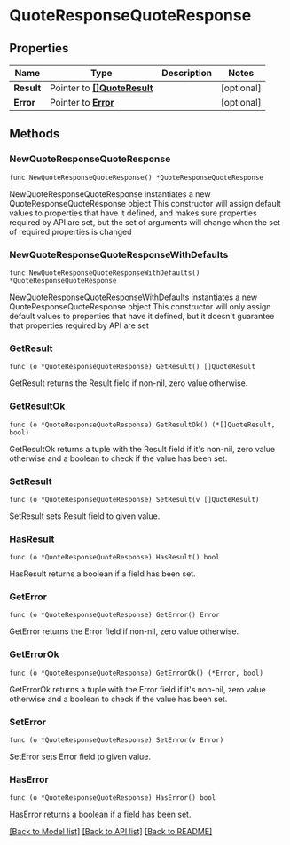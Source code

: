 # QuoteResponseQuoteResponse

## Properties

Name | Type | Description | Notes
------------ | ------------- | ------------- | -------------
**Result** | Pointer to [**[]QuoteResult**](QuoteResult.md) |  | [optional] 
**Error** | Pointer to [**Error**](Error.md) |  | [optional] 

## Methods

### NewQuoteResponseQuoteResponse

`func NewQuoteResponseQuoteResponse() *QuoteResponseQuoteResponse`

NewQuoteResponseQuoteResponse instantiates a new QuoteResponseQuoteResponse object
This constructor will assign default values to properties that have it defined,
and makes sure properties required by API are set, but the set of arguments
will change when the set of required properties is changed

### NewQuoteResponseQuoteResponseWithDefaults

`func NewQuoteResponseQuoteResponseWithDefaults() *QuoteResponseQuoteResponse`

NewQuoteResponseQuoteResponseWithDefaults instantiates a new QuoteResponseQuoteResponse object
This constructor will only assign default values to properties that have it defined,
but it doesn't guarantee that properties required by API are set

### GetResult

`func (o *QuoteResponseQuoteResponse) GetResult() []QuoteResult`

GetResult returns the Result field if non-nil, zero value otherwise.

### GetResultOk

`func (o *QuoteResponseQuoteResponse) GetResultOk() (*[]QuoteResult, bool)`

GetResultOk returns a tuple with the Result field if it's non-nil, zero value otherwise
and a boolean to check if the value has been set.

### SetResult

`func (o *QuoteResponseQuoteResponse) SetResult(v []QuoteResult)`

SetResult sets Result field to given value.

### HasResult

`func (o *QuoteResponseQuoteResponse) HasResult() bool`

HasResult returns a boolean if a field has been set.

### GetError

`func (o *QuoteResponseQuoteResponse) GetError() Error`

GetError returns the Error field if non-nil, zero value otherwise.

### GetErrorOk

`func (o *QuoteResponseQuoteResponse) GetErrorOk() (*Error, bool)`

GetErrorOk returns a tuple with the Error field if it's non-nil, zero value otherwise
and a boolean to check if the value has been set.

### SetError

`func (o *QuoteResponseQuoteResponse) SetError(v Error)`

SetError sets Error field to given value.

### HasError

`func (o *QuoteResponseQuoteResponse) HasError() bool`

HasError returns a boolean if a field has been set.


[[Back to Model list]](../README.md#documentation-for-models) [[Back to API list]](../README.md#documentation-for-api-endpoints) [[Back to README]](../README.md)


